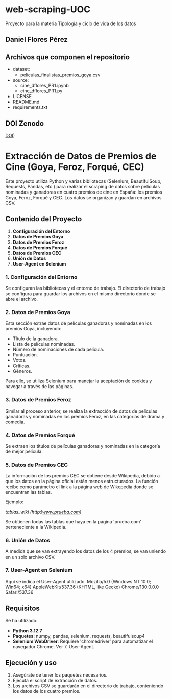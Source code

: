 # web-scraping-UOC
Proyecto para la materia Tipología y ciclo de vida de los datos

## Daniel Flores Pérez

## Archivos que componen el repositorio
- dataset:
     - peliculas_finalistas_premios_goya.csv
- source:
     - cine_dflores_PR1.ipynb
     - cine_dflores_PR1.py
- LICENSE
- README.md
- requirements.txt

## DOI Zenodo
[DOI](https://doi.org/10.5281/zenodo.14029149))


# Extracción de Datos de Premios de Cine (Goya, Feroz, Forqué, CEC)

Este proyecto utiliza Python y varias bibliotecas (Selenium, BeautifulSoup, Requests, Pandas, etc.) para realizar el scraping de datos sobre películas nominadas y ganadoras en cuatro premios de cine en España: los premios Goya, Feroz, Forqué y CEC. Los datos se organizan y guardan en archivos CSV.

## Contenido del Proyecto

1. **Configuración del Entorno**
2. **Datos de Premios Goya**
3. **Datos de Premios Feroz**
4. **Datos de Premios Forqué**
5. **Datos de Premios CEC**
6. **Unión de Datos**
7. **User-Agent en Selenium**

### 1. Configuración del Entorno

Se configuran las bibliotecas y el entorno de trabajo. El directorio de trabajo se configura para guardar los archivos en el mismo directorio donde se abre el archivo.

### 2. Datos de Premios Goya

Esta sección extrae datos de películas ganadoras y nominadas en los premios Goya, incluyendo:

- Título de la ganadora.
- Lista de películas nominadas.
- Número de nominaciones de cada película.
- Puntuación.
- Votos.
- Críticas.
- Géneros.

Para ello, se utiliza Selenium para manejar la aceptación de cookies y navegar a través de las páginas.

### 3. Datos de Premios Feroz

Similar al proceso anterior, se realiza la extracción de datos de películas ganadoras y nominadas en los premios Feroz, en las categorías de drama y comedia.

### 4. Datos de Premios Forqué

Se extraen los títulos de películas ganadoras y nominadas en la categoría de mejor película.

### 5. Datos de Premios CEC

La información de los premios CEC se obtiene desde Wikipedia, debido a que los datos en la página oficial están menos estructurados. La función recibe como parámetro el link a la página web de Wikepedia donde se encuentran las tablas.

Ejemplo:

*tablas_wiki (http:\\www.prueba.com)*

Se obtienen todas las tablas que haya en la página 'prueba.com' perteneciente a la Wikipedia.

### 6. Unión de Datos

A medida que se van extrayendo los datos de los 4 premios, se van uniendo en un solo archivo CSV.

### 7. User-Agent en Selenium

Aquí se indica el User-Agent utilizado.
Mozilla/5.0 (Windows NT 10.0; Win64; x64) AppleWebKit/537.36 (KHTML, like Gecko) Chrome/130.0.0.0 Safari/537.36

## Requisitos

Se ha utilizado:
- **Python 3.12.7**
- **Paquetes**: numpy, pandas, selenium, requests, beautifulsoup4
- **Selenium WebDriver**: Requiere 'chromedriver' para automatizar el navegador Chrome. Ver 7. User-Agent.

## Ejecución y uso

1. Asegúrate de tener los paquetes necesarios.
2. Ejecuta el script de extracción de datos.
3. Los archivos CSV se guardarán en el directorio de trabajo, conteniendo los datos de los cuatro premios.
